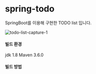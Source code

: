 # spring-todo
SpringBoot를 이용해 구현한 TODO list 입니다.

![todo-list-capture-1](https://user-images.githubusercontent.com/45555378/58020103-262c3480-7b42-11e9-86ce-83bfeb9c9a2c.png)

#### 빌드 환경
jdk 1.8
Maven 3.6.0

#### 빌드 방법 



